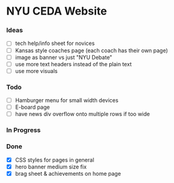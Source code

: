 # NYU CEDA Website

### Ideas

- [ ] tech help/info sheet for novices
- [ ] Kansas style coaches page (each coach has their own page)
- [ ] image as banner vs just "NYU Debate"
- [ ] use more text headers instead of the plain text
- [ ] use more visuals

### Todo

- [ ] Hamburger menu for small width devices
- [ ] E-board page
- [ ] have news div overflow onto multiple rows if too wide

### In Progress

### Done

- [x] CSS styles for pages in general
- [x] hero banner medium size fix
- [x] brag sheet & achievements on home page
